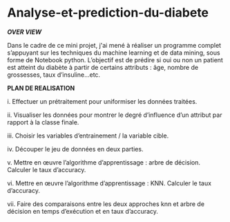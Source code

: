 # Analyse-et-prediction-du-diabete

**_OVER VIEW_**

Dans le cadre de ce mini projet, j'ai mené à réaliser un programme complet s’appuyant sur les techniques du machine learning et de data mining, sous forme de Notebook python. 
L’objectif est de prédire si oui ou non un patient est atteint du diabète à partir de certains attributs : âge, nombre de grossesses, taux d’insuline…etc.

**PLAN DE REALISATION**

i. Effectuer un prétraitement pour uniformiser les données traitées.

ii. Visualiser les données pour montrer le degré d’influence d’un attribut par rapport à la classe finale. 

iii. Choisir les variables d’entrainement / la variable cible.

iv. Découper le jeu de données en deux parties.

v. Mettre en œuvre l’algorithme d’apprentissage : arbre de décision. Calculer le taux d’accuracy.

vi. Mettre en œuvre l’algorithme d’apprentissage : KNN. Calculer le taux d’accuracy.

vii. Faire des comparaisons entre les deux approches knn et arbre de décision en temps d’exécution et en taux d’accuracy.

